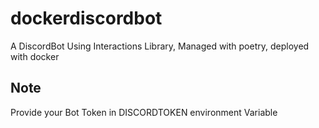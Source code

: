 # dockerdiscordbot
A DiscordBot Using Interactions Library, Managed with poetry, deployed with docker

## Note
Provide your Bot Token in DISCORDTOKEN environment Variable
